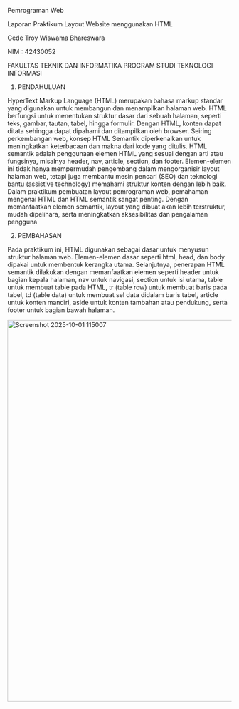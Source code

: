 Pemrograman Web

Laporan Praktikum Layout Website menggunakan HTML

Gede Troy Wiswama Bhareswara

NIM : 42430052

FAKULTAS TEKNIK DAN INFORMATIKA PROGRAM STUDI TEKNOLOGI INFORMASI


1. PENDAHULUAN

HyperText Markup Language (HTML) merupakan bahasa markup standar yang digunakan untuk membangun dan menampilkan halaman web. HTML berfungsi untuk menentukan struktur dasar dari sebuah halaman, seperti teks, gambar, tautan, tabel, hingga formulir. Dengan HTML, konten dapat ditata sehingga dapat dipahami dan ditampilkan oleh browser.
Seiring perkembangan web, konsep HTML Semantik diperkenalkan untuk meningkatkan keterbacaan dan makna dari kode yang ditulis. HTML semantik adalah penggunaan elemen HTML yang sesuai dengan arti atau fungsinya, misalnya header, nav, article, section, dan footer. Elemen-elemen ini tidak hanya mempermudah pengembang dalam mengorganisir layout halaman web, tetapi juga membantu mesin pencari (SEO) dan teknologi bantu (assistive technology) memahami struktur konten dengan lebih baik.
Dalam praktikum pembuatan layout pemrograman web, pemahaman mengenai HTML dan HTML semantik sangat penting. Dengan memanfaatkan elemen semantik, layout yang dibuat akan lebih terstruktur, mudah dipelihara, serta meningkatkan aksesibilitas dan pengalaman pengguna


2. PEMBAHASAN

Pada praktikum ini, HTML digunakan sebagai dasar untuk menyusun struktur halaman web. Elemen-elemen dasar seperti html, head, dan body dipakai untuk membentuk kerangka utama. Selanjutnya, penerapan HTML semantik dilakukan dengan memanfaatkan elemen seperti header untuk bagian kepala halaman, nav untuk navigasi, section untuk isi utama, table untuk membuat table pada HTML, tr (table row) untuk membuat baris pada tabel, td (table data) untuk membuat sel data didalam baris tabel, article untuk konten mandiri, aside untuk konten tambahan atau pendukung, serta footer untuk bagian bawah halaman.

<img width="1176" height="857" alt="Screenshot 2025-10-01 115007" src="https://github.com/user-attachments/assets/dbb7530c-62ae-4f66-904c-17ba11d2d3c4" />
